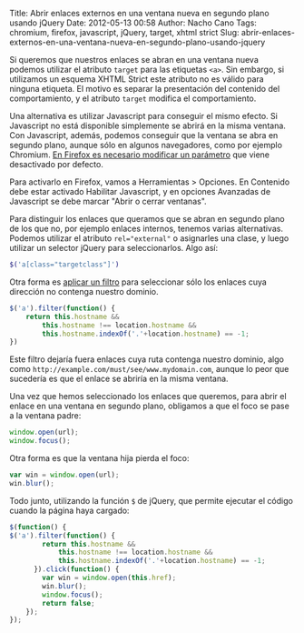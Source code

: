 Title: Abrir enlaces externos en una ventana nueva en segundo plano usando jQuery
Date: 2012-05-13 00:58
Author: Nacho Cano
Tags: chromium, firefox, javascript, jQuery, target, xhtml strict
Slug: abrir-enlaces-externos-en-una-ventana-nueva-en-segundo-plano-usando-jquery

Si queremos que nuestros enlaces se abran en una ventana nueva podemos
utilizar el atributo `target` para las etiquetas `<a>`. Sin embargo, si
utilizamos un esquema XHTML Strict este atributo no es válido para
ninguna etiqueta. El motivo es separar la presentación del contenido del
comportamiento, y el atributo `target` modifica el comportamiento.

Una alternativa es utilizar Javascript para conseguir el mismo efecto.
Si Javascript no está disponible simplemente se abrirá en la misma
ventana. Con Javascript, además, podemos conseguir que la ventana se
abra en segundo plano, aunque sólo en algunos navegadores, como por
ejemplo Chromium. [En Firefox es necesario modificar un parámetro][] que
viene desactivado por defecto.

Para activarlo en Firefox, vamos a Herramientas > Opciones. En
Contenido debe estar activado Habilitar Javascript, y en opciones
Avanzadas de Javascript se debe marcar "Abrir o cerrar ventanas".

Para distinguir los enlaces que queramos que se abran en segundo plano
de los que no, por ejemplo enlaces internos, tenemos varias
alternativas. Podemos utilizar el atributo `rel="external"` o asignarles
una clase, y luego utilizar un selector jQuery para seleccionarlos. Algo
así:

```bash
$('a[class="targetclass"]')
```

Otra forma es [aplicar un filtro][] para seleccionar sólo los enlaces
cuya dirección no contenga nuestro dominio.

```javascript
$('a').filter(function() {
    return this.hostname &&
        this.hostname !== location.hostname &&
        this.hostname.indexOf('.'+location.hostname) == -1;
})
```

Este filtro dejaría fuera enlaces cuya ruta contenga nuestro dominio,
algo como `http://example.com/must/see/www.mydomain.com`, aunque lo peor
que sucedería es que el enlace se abriría en la misma ventana.

Una vez que hemos seleccionado los enlaces que queremos, para abrir el
enlace en una ventana en segundo plano, obligamos a que el foco se pase
a la ventana padre:

```javascript
window.open(url);
window.focus();
```

Otra forma es que la ventana hija pierda el foco:

```javascript
var win = window.open(url);
win.blur();
```

Todo junto, utilizando la función `$` de jQuery, que permite ejecutar el
código cuando la página haya cargado:

```javascript
$(function() {
$('a').filter(function() {
        return this.hostname &&
            this.hostname !== location.hostname &&
            this.hostname.indexOf('.'+location.hostname) == -1;
      }).click(function() {
        var win = window.open(this.href);
        win.blur();
        window.focus();
        return false;
    });
});
```

  [En Firefox es necesario modificar un parámetro]: http://stackoverflow.com/questions/2533305/window-focus-self-focus-not-working-in-firefox/2533335#2533335
    "En Firefox es necesario modificar un parámetro"
  [aplicar un filtro]: http://stackoverflow.com/questions/2326872/how-to-match-external-links-with-javascript-but-ignore-subdomains/2326990#2326990
    "aplicar un filtro"
